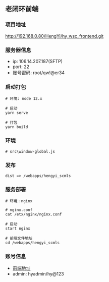 ## 老闭环前端

### 项目地址

http://192.168.0.80/HengYi/hy_wsc_frontend.git

### 服务器信息

- ip: 106.14.207.187(SFTP)
- port: 22
- 账号密码: root/qw!@er34

### 启动打包

```
# 环境: node 12.x

# 启动
yarn serve

# 打包
yarn build
```

### 环境

```
# src\window-global.js
```

### 发布

```
dist => /webapps/hengyi_scmls
```

### 服务部署

```
# 环境：nginx

# nginx.conf
cat /etx/nginx/nginx.conf

# 启动
start nginx

# 前端文件地址
cd /webapps/hengyi_scmls
```

### 账号信息

- [前端地址](http://sales.hengyi.com/#/)
- admin: hyadmin/hy@123
